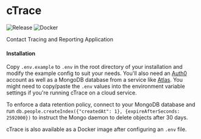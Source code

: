 # cTrace
![Release](https://img.shields.io/badge/release-v1.1.15-alpha?style=for-the-badge&color=green)
![Docker](https://img.shields.io/badge/docker-cgtrace/ctrace-blue?link=https://hub.docker.com/repository/docker/cgtrace/ctrace&style=for-the-badge&logo=docker)

Contact Tracing and Reporting Application

#### Installation

Copy `.env.example` to `.env` in the root directory of your installation and modify the example config to suit your needs. You'll also need an [Auth0](https://auth0.com) account as well as a MongoDB database from a service like [Atlas](https://www.mongodb.com/cloud/atlas). You might need to copy/paste the `.env` values into the environment variable settings if you're running cTrace on a cloud service.

To enforce a data retention policy, connect to your MongoDB database and run `db.people.createIndex({"createdAt": 1}, {expireAfterSeconds: 2592000})` to instruct the Mongo daemon to delete objects after 30 days.

cTrace is also available as a Docker image after configuring an `.env` file.  
